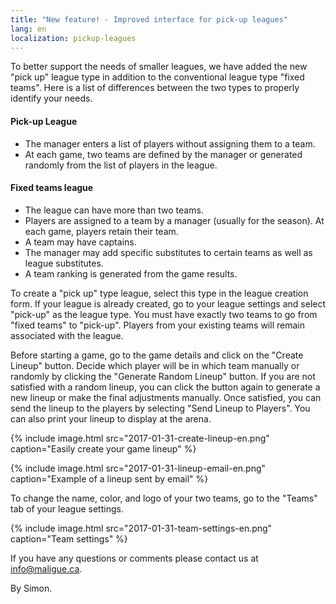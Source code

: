 ```yaml
---
title: "New feature! - Improved interface for pick-up leagues"
lang: en
localization: pickup-leagues
---
```

To better support the needs of smaller leagues, we have added the new "pick up" league type in addition to the conventional league type "fixed teams". Here is a list of differences between the two types to properly identify your needs.

#### Pick-up League
* The manager enters a list of players without assigning them to a team.
* At each game, two teams are defined by the manager or generated randomly from the list of players in the league.

#### Fixed teams league
* The league can have more than two teams.
* Players are assigned to a team by a manager (usually for the season). At each game, players retain their team.
* A team may have captains.
* The manager may add specific substitutes to certain teams as well as league substitutes.
* A team ranking is generated from the game results.

To create a "pick up" type league, select this type in the league creation form. If your league is already created, go to your league settings and select "pick-up" as the league type. You must have exactly two teams to go from "fixed teams" to "pick-up". Players from your existing teams will remain associated with the league.

Before starting a game, go to the game details and click on the "Create Lineup" button. Decide which player will be in which team manually or randomly by clicking the "Generate Random Lineup" button. If you are not satisfied with a random lineup, you can click the button again to generate a new lineup or make the final adjustments manually. Once satisfied, you can send the lineup to the players by selecting "Send Lineup to Players". You can also print your lineup to display at the arena. 

{% include image.html src="2017-01-31-create-lineup-en.png" caption="Easily create your game lineup" %}

{% include image.html src="2017-01-31-lineup-email-en.png" caption="Example of a lineup sent by email" %}

To change the name, color, and logo of your two teams, go to the "Teams" tab of your league settings.

{% include image.html src="2017-01-31-team-settings-en.png" caption="Team settings" %}

If you have any questions or comments please contact us at [info@maligue.ca](mailto:info@maligue.ca).

By Simon.
